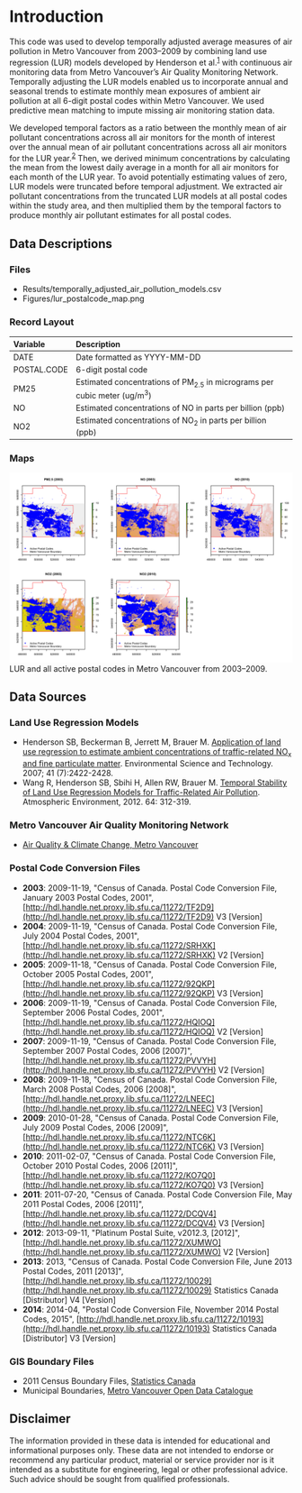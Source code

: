# Introduction

This code was used to develop temporally adjusted average measures of air pollution in Metro Vancouver from 2003–2009 by combining land use regression (LUR) models developed by Henderson et al.<sup>[1](https://pubs.acs.org/doi/abs/10.1021/es0606780)</sup> with continuous air monitoring data from Metro Vancouver’s Air Quality Monitoring Network. Temporally adjusting the LUR models enabled us to incorporate annual and seasonal trends to estimate monthly mean exposures of ambient air pollution at all 6-digit postal codes within Metro Vancouver. We used predictive mean matching to impute missing air monitoring station data.

We developed temporal factors as a ratio between the monthly mean of air pollutant concentrations across all air monitors for the month of interest over the annual mean of air pollutant concentrations across all air monitors for the LUR year.<sup>[2](https://ehp.niehs.nih.gov/1408700/)</sup> Then, we derived minimum concentrations by calculating the mean from the lowest daily average in a month for all air monitors for each month of the LUR year. To avoid potentially estimating values of zero, LUR models were truncated before temporal adjustment. We extracted air pollutant concentrations from the truncated LUR models at all postal codes within the study area, and then multiplied them by the temporal factors to produce monthly air pollutant estimates for all postal codes.

## Data Descriptions

### Files
- Results/temporally_adjusted_air_pollution_models.csv
- Figures/lur_postalcode_map.png

### Record Layout

| Variable | Description |
|:--|:--|
| DATE | Date formatted as YYYY-MM-DD |
| POSTAL.CODE | 6-digit postal code |
| PM25 | Estimated concentrations of PM<sub>2.5</sub> in micrograms per cubic meter (ug/m<sup>3</sup>) |
| NO | Estimated concentrations of NO in parts per billion (ppb) |
| NO2 | Estimated concentrations of NO<sub>2</sub> in parts per billion (ppb) |

### Maps

![LUR and all active postal codes in Metro Vancouver from 2003–2009.](Figures/lur_postalcode_map.png "LUR and All Active Postal Codes in Metro Vancouver from 2003–2009")
LUR and all active postal codes in Metro Vancouver from 2003–2009.

## Data Sources

### Land Use Regression Models

- Henderson SB, Beckerman B, Jerrett M, Brauer M.  [Application of land use regression to estimate ambient concentrations of traffic-related NO<sub>x</sub> and fine particulate matter](https://pubs.acs.org/doi/abs/10.1021/es0606780).  Environmental Science and Technology. 2007; 41 (7):2422-2428.
- Wang R, Henderson SB, Sbihi H, Allen RW, Brauer M. [Temporal Stability of Land Use Regression Models for Traffic-Related Air Pollution](https://www.sciencedirect.com/science/article/pii/S1352231012009272?via%3Dihub). Atmospheric Environment, 2012. 64: 312-319.

### Metro Vancouver Air Quality Monitoring Network
- [Air Quality & Climate Change, Metro Vancouver](http://www.metrovancouver.org/air)

### Postal Code Conversion Files
- **2003**: 2009-11-19, "Census of Canada. Postal Code Conversion File, January 2003 Postal Codes, 2001", [http://hdl.handle.net.proxy.lib.sfu.ca/11272/TF2D9](http://hdl.handle.net.proxy.lib.sfu.ca/11272/TF2D9) V3 [Version]
- **2004**: 2009-11-19, "Census of Canada. Postal Code Conversion File, July 2004 Postal Codes, 2001", [http://hdl.handle.net.proxy.lib.sfu.ca/11272/SRHXK](http://hdl.handle.net.proxy.lib.sfu.ca/11272/SRHXK) V2 [Version]
- **2005**: 2009-11-18, "Census of Canada. Postal Code Conversion File, October 2005 Postal Codes, 2001", [http://hdl.handle.net.proxy.lib.sfu.ca/11272/92QKP](http://hdl.handle.net.proxy.lib.sfu.ca/11272/92QKP) V3 [Version]
- **2006**: 2009-11-19, "Census of Canada. Postal Code Conversion File, September 2006 Postal Codes, 2001", [http://hdl.handle.net.proxy.lib.sfu.ca/11272/HQIOQ](http://hdl.handle.net.proxy.lib.sfu.ca/11272/HQIOQ) V2 [Version]
- **2007**: 2009-11-19, "Census of Canada. Postal Code Conversion File, September 2007 Postal Codes, 2006 [2007]", [http://hdl.handle.net.proxy.lib.sfu.ca/11272/PVVYH](http://hdl.handle.net.proxy.lib.sfu.ca/11272/PVVYH) V2 [Version]
- **2008**: 2009-11-18, "Census of Canada. Postal Code Conversion File, March 2008 Postal Codes, 2006 [2008]", [http://hdl.handle.net.proxy.lib.sfu.ca/11272/LNEEC](http://hdl.handle.net.proxy.lib.sfu.ca/11272/LNEEC) V3 [Version]
- **2009**: 2010-01-28, "Census of Canada. Postal Code Conversion File, July 2009 Postal Codes, 2006 [2009]", [http://hdl.handle.net.proxy.lib.sfu.ca/11272/NTC6K](http://hdl.handle.net.proxy.lib.sfu.ca/11272/NTC6K) V3 [Version]
- **2010**: 2011-02-07, "Census of Canada. Postal Code Conversion File, October 2010 Postal Codes, 2006 [2011]", [http://hdl.handle.net.proxy.lib.sfu.ca/11272/KO7Q0](http://hdl.handle.net.proxy.lib.sfu.ca/11272/KO7Q0) V3 [Version]
- **2011**: 2011-07-20, "Census of Canada. Postal Code Conversion File, May 2011 Postal Codes, 2006 [2011]", [http://hdl.handle.net.proxy.lib.sfu.ca/11272/DCQV4](http://hdl.handle.net.proxy.lib.sfu.ca/11272/DCQV4) V3 [Version]
- **2012**: 2013-09-11, "Platinum Postal Suite, v2012.3, [2012]", [http://hdl.handle.net.proxy.lib.sfu.ca/11272/XUMWO](http://hdl.handle.net.proxy.lib.sfu.ca/11272/XUMWO) V2 [Version]
- **2013**: 2013, "Census of Canada. Postal Code Conversion File, June 2013 Postal Codes, 2011 [2013]", [http://hdl.handle.net.proxy.lib.sfu.ca/11272/10029](http://hdl.handle.net.proxy.lib.sfu.ca/11272/10029) Statistics Canada [Distributor] V4 [Version]
- **2014**: 2014-04, "Postal Code Conversion File, November 2014 Postal Codes, 2015", [http://hdl.handle.net.proxy.lib.sfu.ca/11272/10193](http://hdl.handle.net.proxy.lib.sfu.ca/11272/10193) Statistics Canada [Distributor] V3 [Version]

### GIS Boundary Files
- 2011 Census Boundary Files, [Statistics Canada](http://www12.statcan.gc.ca/census-recensement/2011/geo/bound-limit/bound-limit-2011-eng.cfm)
- Municipal Boundaries, [Metro Vancouver Open Data Catalogue](http://www.metrovancouver.org/data)

## Disclaimer

The information provided in these data is intended for educational and informational purposes only. These data are not intended to endorse or recommend any particular product, material or service provider nor is it intended as a substitute for engineering, legal or other professional advice. Such advice should be sought from qualified professionals.
